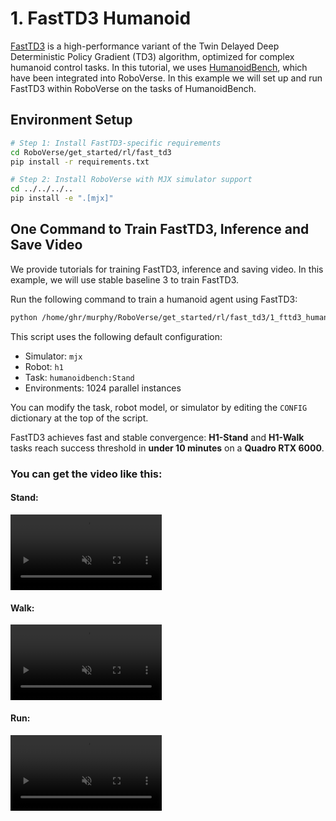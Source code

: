 # 1. FastTD3 Humanoid
[FastTD3](https://github.com/younggyoseo/FastTD3) is a high-performance variant of the Twin Delayed Deep Deterministic Policy Gradient (TD3) algorithm, optimized for complex humanoid control tasks.
In this tutorial, we uses [HumanoidBench](https://github.com/carlosferrazza/humanoid-bench), which have been integrated into RoboVerse. In this example we will set up and run FastTD3 within RoboVerse on the tasks of HumanoidBench.
## Environment Setup

```bash
# Step 1: Install FastTD3-specific requirements
cd RoboVerse/get_started/rl/fast_td3
pip install -r requirements.txt

# Step 2: Install RoboVerse with MJX simulator support
cd ../../../..
pip install -e ".[mjx]"
```


## One Command to Train FastTD3, Inference and Save Video
We provide tutorials for training FastTD3, inference and saving video. In this example, we will use stable baseline 3 to train FastTD3.

Run the following command to train a humanoid agent using FastTD3:

```bash
python /home/ghr/murphy/RoboVerse/get_started/rl/fast_td3/1_fttd3_humanoid.py
```

This script uses the following default configuration:

* Simulator: `mjx`
* Robot: `h1`
* Task: `humanoidbench:Stand`
* Environments: 1024 parallel instances

You can modify the task, robot model, or simulator by editing the `CONFIG` dictionary at the top of the script.

FastTD3 achieves fast and stable convergence:
**H1-Stand** and **H1-Walk** tasks reach success threshold in **under 10 minutes** on a **Quadro RTX 6000**.

### You can get the video like this:
#### Stand:
<div style="display: flex; justify-content: space-between; width: 100%; margin-bottom: 20px;">
    <div style="width: 48%; text-align: center;">
        <video width="100%" autoplay loop muted playsinline>
            <source src="https://roboverse.wiki/_static/standard_output/rl/1_fttd3_humanoid_Stand.mp4" type="video/mp4">
        </video>
    </div>
</div>

#### Walk:
<div style="display: flex; justify-content: space-between; width: 100%; margin-bottom: 20px;">
    <div style="width: 48%; text-align: center;">
        <video width="100%" autoplay loop muted playsinline>
            <source src="https://roboverse.wiki/_static/standard_output/rl/1_fttd3_humanoid_Walk.mp4" type="video/mp4">
        </video>
    </div>
</div>


#### Run:
<div style="display: flex; justify-content: space-between; width: 100%; margin-bottom: 20px;">
    <div style="width: 48%; text-align: center;">
        <video width="100%" autoplay loop muted playsinline>
            <source src="https://roboverse.wiki/_static/standard_output/rl/1_fttd3_humanoid_Run.mp4" type="video/mp4">
        </video>
    </div>
</div>


